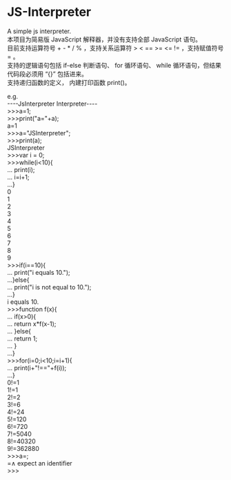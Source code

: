 # JS-Interpreter

A simple js interpreter.  
本项目为简易版 JavaScript 解释器，并没有支持全部 JavaScript 语句。  
目前支持运算符号 + - * / % ，支持关系运算符 \> < == >= <= != ，支持赋值符号 = 。    
支持的逻辑语句包括 if-else 判断语句、 for 循环语句、 while 循环语句，但结果代码段必须用 “{}” 包括进来。    
支持递归函数的定义， 内建打印函数 print()。      

e.g.  
----JsInterpreter Interpreter----  
\>\>\>a=1;  
\>\>\>print("a="+a);  
a=1  
\>\>\>a="JSInterpreter";  
\>\>\>print(a);  
JSInterpreter  
\>\>\>var i = 0;  
\>\>\>while(i<10){  
...    print(i);  
...    i=i+1;  
...}  
0  
1  
2  
3  
4  
5  
6  
7  
8  
9  
\>\>\>if(i==10){  
...    print("i equals 10.");  
...}else{  
...    print("i is not equal to 10.");  
...}  
i equals 10.  
\>\>\>function f(x){  
...    if(x>0){  
...        return x*f(x-1);  
...    }else{  
...        return 1;  
...    }  
...}  
\>\>\>for(i=0;i<10;i=i+1){  
...    print(i+"!=="+f(i));  
...}  
0!=1  
1!=1  
2!=2  
3!=6  
4!=24  
5!=120  
6!=720  
7!=5040  
8!=40320  
9!=362880  
\>\>\>a=;  
=∧ expect an identifier  
\>\>\>  
  
